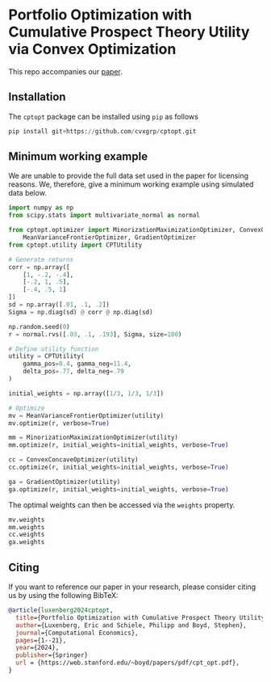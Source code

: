 # Portfolio Optimization with Cumulative Prospect Theory Utility via Convex Optimization

This repo accompanies our [paper](https://arxiv.org/abs/2209.03461).

## Installation

The `cptopt` package can be installed using `pip` as follows

```python
pip install git+https://github.com/cvxgrp/cptopt.git
```

## Minimum working example
We are unable to provide the full data set used in the paper for licensing reasons. We, therefore, give a minimum working example using simulated data below.
```python
import numpy as np
from scipy.stats import multivariate_normal as normal

from cptopt.optimizer import MinorizationMaximizationOptimizer, ConvexConcaveOptimizer, \
    MeanVarianceFrontierOptimizer, GradientOptimizer
from cptopt.utility import CPTUtility

# Generate returns
corr = np.array([
    [1, -.2, -.4],
    [-.2, 1, .5],
    [-.4, .5, 1]
])
sd = np.array([.01, .1, .2])
Sigma = np.diag(sd) @ corr @ np.diag(sd)

np.random.seed(0)
r = normal.rvs([.03, .1, .193], Sigma, size=100)

# Define utility function
utility = CPTUtility(
    gamma_pos=8.4, gamma_neg=11.4,
    delta_pos=.77, delta_neg=.79
)

initial_weights = np.array([1/3, 1/3, 1/3])

# Optimize
mv = MeanVarianceFrontierOptimizer(utility)
mv.optimize(r, verbose=True)

mm = MinorizationMaximizationOptimizer(utility)
mm.optimize(r, initial_weights=initial_weights, verbose=True)

cc = ConvexConcaveOptimizer(utility)
cc.optimize(r, initial_weights=initial_weights, verbose=True)

ga = GradientOptimizer(utility)
ga.optimize(r, initial_weights=initial_weights, verbose=True)
```
The optimal weights can then be accessed via the `weights` property.
```py
mv.weights
mm.weights
cc.weights
ga.weights
```

## Citing
If you want to reference our paper in your research, please consider citing us by using the following BibTeX:

```BibTeX
@article{luxenberg2024cptopt,
  title={Portfolio Optimization with Cumulative Prospect Theory Utility via Convex Optimization},
  author={Luxenberg, Eric and Schiele, Philipp and Boyd, Stephen},
  journal={Computational Economics},
  pages={1--21},
  year={2024},
  publisher={Springer}
  url = {https://web.stanford.edu/~boyd/papers/pdf/cpt_opt.pdf},
}
```

